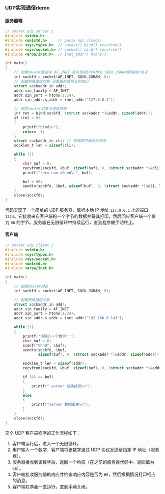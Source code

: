 ### UDP实现通信demo

#### 服务器端

```c
// socket udp server.c
#include <stdio.h>
#include <unistd.h>     // posix api close()
#include <sys/types.h>  // socket() bind() recvfrom()
#include <sys/socket.h> // socket() bind() recvfrom()
#include <arpa/inet.h>  // inet_addr() htons()

int main()
{
    // 创建socket套接字 AF_INET 表示使用IPV4地址 SOCK_DGRAM使用UDP协议
    int sockfd = socket(AF_INET, SOCK_DGRAM, 0);
    // 创建网络通信对象 设置服务器地址和端口
    struct sockaddr_in addr;
    addr.sin_family = AF_INET;
    addr.sin_port = htons(1324);
    addr.sin_addr.s_addr = inet_addr("127.0.0.1");

    // 绑定socket对象与通信链接
    int ret = bind(sockfd, (struct sockaddr *)&addr, sizeof(addr));
    if (ret < 0)
    {
        printf("bind\n");
        return -1;
    }
    struct sockaddr_in cli; // 存储客户端地址信息
    socklen_t len = sizeof(cli);

    while (1)
    {
        char buf = 0;
        recvfrom(sockfd, &buf, sizeof(buf), 0, (struct sockaddr *)&cli, &len); // 接收来自客户端的数据包 存储在cli中
        printf("recv num =%hhd\n", buf);

        buf = 66;
        sendto(sockfd, &buf, sizeof(buf), 0, (struct sockaddr *)&cli, len); // 向刚才通信的客户端发送数据包
    }
    close(sockfd);
}
```

代码实现了一个简单的 UDP 服务器，监听本地 IP 地址 `127.0.0.1` 上的端口 `1324`。它接收来自客户端的一个字节的数据并将其打印，然后回应客户端一个值为 `66` 的字节。服务器在无限循环中持续运行，直到程序被手动终止。

#### 客户端

```c
// socket udp client.c
#include <stdio.h>
#include <sys/types.h>
#include <sys/socket.h>
#include <unistd.h>
#include <arpa/inet.h>

int main()
{
    // 创建socket对象
    int sockfd = socket(AF_INET, SOCK_DGRAM, 0);

    // 创建网络通信对象
    struct sockaddr_in addr;
    addr.sin_family = AF_INET;
    addr.sin_port = htons(1324);
    addr.sin_addr.s_addr = inet_addr("192.168.0.143");

    while (1)
    {
        printf("请输入一个数字：");
        char buf = 0;
        scanf("%hhd", &buf);
        sendto(sockfd, &buf,
               sizeof(buf), 0, (struct sockaddr *)&addr, sizeof(addr));

        socklen_t len = sizeof(addr);
        recvfrom(sockfd, &buf, sizeof(buf), 0, (struct sockaddr *)&addr, &len);

        if (66 == buf)
        {
            printf(" server 成功接受\n");
        }
        else
        {
            printf("server 数据丢失\n");
        }
    }
    close(sockfd);
}
```

这个 UDP 客户端程序的工作流程如下：

1. 客户端运行后，进入一个无限循环。
2. 用户输入一个数字，客户端将该数字通过 UDP 协议发送给指定 IP 地址（服务器）。
3. 服务器接收到该数字后，返回一个响应（在之前的服务器代码中，返回值为 `66`）。
4. 客户端接收服务器的响应并检查响应内容是否为 `66`，然后根据情况打印相应的消息。
5. 客户端程序会一直运行，直到手动关闭。